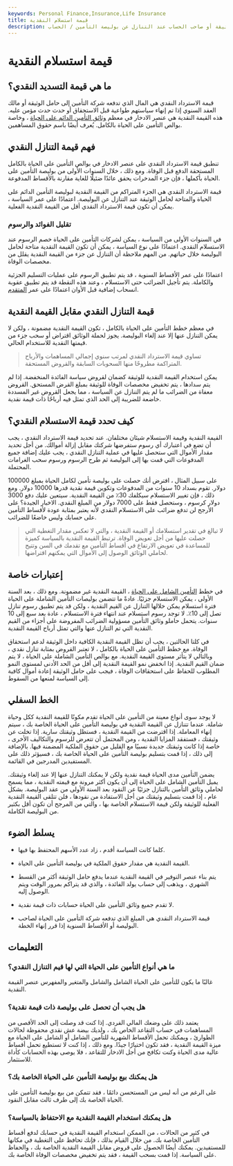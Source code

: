 ```yaml
---
keywords: Personal Finance,Insurance,Life Insurance
title: قيمة استسلام النقدية
description: قيمة الاسترداد النقدي هي المبلغ الذي تدفعه شركة التأمين لحامل الوثيقة أو صاحب الحساب عند التنازل عن بوليصة التأمين / الحساب.
---
```


# قيمة استسلام النقدية
## ما هي قيمة التسديد النقدي؟

قيمة الاسترداد النقدي هي المال الذي تدفعه شركة التأمين إلى حامل الوثيقة أو مالك العقد السنوي إذا تم إنهاء سياستهم طواعية قبل الاستحقاق أو حدث حدث مؤمن عليه. هذه القيمة النقدية هي عنصر الادخار في معظم [وثائق التأمين الدائم على الحياة](/permanentlife) ، وخاصة بوالص التأمين على الحياة بالكامل. يُعرف أيضًا باسم حقوق المساهمين.

## فهم قيمة التنازل النقدي

تنطبق قيمة الاسترداد النقدي على عنصر الادخار في بوالص التأمين على الحياة بالكامل المستحقة الدفع قبل الوفاة. ومع ذلك ، خلال السنوات الأولى من بوليصة التأمين على الحياة بأكملها ، فإن جزء المدخرات يحقق عائدًا ضئيلًا للغاية مقارنة بالأقساط المدفوعة.

قيمة الاسترداد النقدي هي الجزء المتراكم من القيمة النقدية لبوليصة التأمين الدائم على الحياة والمتاحة لحامل الوثيقة عند التنازل عن البوليصة. اعتمادًا على عمر السياسة ، يمكن أن تكون قيمة الاسترداد النقدي أقل من القيمة النقدية الفعلية.

### تقليل الفوائد والرسوم

في السنوات الأولى من السياسة ، يمكن لشركات التأمين على الحياة خصم الرسوم عند الاستسلام النقدي. اعتمادًا على نوع السياسة ، يمكن أن تكون القيمة النقدية متاحة لحامل البوليصة خلال حياتهم. من المهم ملاحظة أن التنازل عن جزء من القيمة النقدية يقلل من مخصصات الوفاة.

اعتمادًا على عمر الأقساط السنوية ، قد يتم تطبيق الرسوم على عمليات التسليم الجزئية والكاملة. يتم تأجيل الضرائب حتى الاستسلام ، وعند هذه النقطة قد يتم تطبيق عقوبة انسحاب إضافية قبل الأوان اعتمادًا على عمر [المتقدم](/annuitant).

## قيمة التنازل النقدي مقابل القيمة النقدية

في معظم خطط التأمين على الحياة بالكامل ، تكون القيمة النقدية مضمونة ، ولكن لا يمكن التنازل عنها إلا عند إلغاء البوليصة. يجوز لحملة الوثائق اقتراض أو سحب جزء من قيمتها النقدية للاستخدام الحالي.

> تساوي قيمة الاسترداد النقدي لمرتب سنوي إجمالي المساهمات والأرباح المتراكمة مطروحًا منها السحوبات السابقة والقروض المستحقة.

>

يمكن استخدام القيمة النقدية للوثيقة كضمان لقروض سياسة الفائدة المنخفضة. إذا لم يتم سدادها ، يتم تخفيض مخصصات الوفاة للوثيقة بمبلغ القرض المستحق. القروض معفاة من الضرائب ما لم يتم التنازل عن السياسة ، مما يجعل القروض غير المسددة خاضعة للضريبة إلى الحد الذي تمثل فيه أرباحًا ذات قيمة نقدية.

## كيف تحدد قيمة الاستسلام النقدي؟

القيمة النقدية وقيمة الاستسلام شيئان مختلفان. عند تحديد قيمة الاسترداد النقدي ، يجب أن تضع في اعتبارك أي رسوم ستفرضها شركتك مقابل إزالة أموالك. من أجل تحديد مقدار الأموال التي ستحصل عليها في عملية التنازل النقدي ، يجب عليك إضافة جميع المدفوعات التي قمت بها إلى البوليصة ثم طرح الرسوم ورسوم سحب الغرامات المحتملة.

على سبيل المثال ، افترض أنك حصلت على بوليصة تأمين لكامل الحياة بمبلغ 100000 دولار. تقوم بسداد 10 سنوات من المدفوعات وتكوين قيمة نقدية قدرها 10000 دولار. ومع ذلك ، فإن تغيير الاستسلام سيكلفك 30٪ من القيمة النقدية. سيتعين عليك دفع 3000 دولار كرسوم ، وستحصل فقط على 7000 دولار من المبلغ النقدي. الاخبار الجيدة؟ على الأرجح لن تدفع ضرائب على الاستسلام النقدي لأنه يعتبر بمثابة عودة لأقساط التأمين على حسابك وليس خاضعًا للضرائب.

> لا تبالغ في تقدير استسلامك أو القيمة النقدية ، والتي لا تعكس مقدار التغطية التي حصلت عليها من أجل تعويض الوفاة. ترتبط القيمة النقدية بالسياسة كميزة للمساعدة في تعويض الارتفاع في أقساط التأمين مع تقدمك في السن وتتيح لحاملي الوثائق الوصول إلى الأموال التي يمكنهم اقتراضها.

>

## إعتبارات خاصة

في خطط [التأمين الشامل على الحياة](/universallife) ، القيمة النقدية غير مضمونة. ومع ذلك ، بعد السنة الأولى ، يمكن الاستسلام جزئيًا. عادةً ما تتضمن بوليصات التأمين الشاملة على الحياة فترة استسلام يمكن خلالها التنازل عن القيم النقدية ، ولكن قد يتم تطبيق رسوم تنازل تصل إلى 10٪. لا توجد رسوم استسلام عند انتهاء فترة الاستسلام ، عادة بعد سبع إلى 10 سنوات. يتحمل حاملو وثائق التأمين مسؤولية الضرائب المفروضة على أجزاء من القيم النقدية التي تم التنازل عنها والتي تمثل أرباح القيمة النقدية.

في كلتا الحالتين ، يجب أن تظل القيمة النقدية الكافية داخل الوثيقة لدعم استحقاق الوفاة. مع خطط التأمين على الحياة بالكامل ، لا تعتبر القروض بمثابة تنازل نقدي ، وبالتالي لا يتأثر مستوى القيمة النقدية. مع بوالص التأمين الشاملة على الحياة ، لا يتم ضمان القيم النقدية. إذا انخفض نمو القيمة النقدية إلى أقل من الحد الأدنى لمستوى النمو المطلوب للحفاظ على استحقاقات الوفاة ، فيجب على حامل الوثيقة إعادة أموال كافية إلى السياسة لمنعها من السقوط.

## الخط السفلي

لا يوجد سوى أنواع معينة من التأمين على الحياة تقدم مكونًا للقيمة النقدية ككل وحياة شاملة. عندما تتنازل عن القيمة النقدية في بوليصة التأمين على الحياة الخاصة بك ، سيتم إنهاء المعاملة. إذا اقترضت من القيمة النقدية ، فستظل وثيقتك سارية. إذا تخلت عن وثيقتك ، فستفقد المزايا النقدية ، ومن المحتمل أن تتعرض للرسوم والتكاليف الأخرى ، خاصة إذا كانت وثيقتك جديدة نسبيًا مع القليل من حقوق الملكية المضمنة فيها. بالإضافة إلى ذلك ، إذا قمت بتسليم بوليصة التأمين على الحياة الخاصة بك ، فسيؤثر ذلك على المستفيدين المدرجين في القائمة.

يضمن التأمين مدى الحياة قيمة نقدية ولكن لا يمكنك التنازل عنها إلا عند إلغاء وثيقتك. يميل التأمين الشامل على الحياة إلى أن يكون أكثر مرونة مع قيمته النقدية ، مما يسمح لحاملي وثائق التأمين بالتنازل جزئيًا عن النقود بعد السنة الأولى من عقد البوليصة. بشكل عام ، إذا قمت بتسليم وثيقتك من أجل الاستفادة من نقودها ، فلن تتلقى القيمة النقدية الفعلية للوثيقة ولكن قيمة الاستسلام الخاصة بها ، والتي من المرجح أن تكون أقل بكثير من البوليصة الكاملة.

## يسلط الضوء

- كلما كانت السياسة أقدم ، زاد عدد الأسهم المحتفظ بها فيها.

- القيمة النقدية هي مقدار حقوق الملكية في بوليصة التأمين على الحياة.

- يتم بناء عنصر التوفير في القيمة النقدية عندما يدفع حامل الوثيقة أكثر من القسط الشهري ، ويذهب إلى حساب يولد الفائدة ، والذي قد يتراكم بمرور الوقت ويتم الوصول إليه.

- لا تقدم جميع وثائق التأمين على الحياة حسابات ذات قيمة نقدية.

- قيمة الاسترداد النقدي هي المبلغ الذي تدفعه شركة التأمين على الحياة لصاحب البوليصة أو الأقساط السنوية إذا قرر إنهاء الخطة.

## التعليمات

### ما هي أنواع التأمين على الحياة التي لها قيم التنازل النقدي؟

غالبًا ما يكون للتأمين على الحياة الشامل والشامل والمتغير والمفهرس عنصر القيمة النقدية.

### هل يجب أن تحصل على بوليصة ذات قيمة نقدية؟

يعتمد ذلك على وضعك المالي الفردي. إذا كنت قد وصلت إلى الحد الأقصى من المساهمات في حساب التقاعد الخاص بك ، ولديك بيضة عش نقدي محفوظة لحالات الطوارئ ، ويمكنك تحمل الأقساط الشهرية للتأمين الشامل أو الشامل على الحياة مع ميزة القيمة النقدية ، فقد تكون اختيارًا جيدًا. ومع ذلك ، إذا كنت لا تستطيع تحمل أقساط عالية مدى الحياة وكنت تكافح من أجل الادخار للتقاعد ، فلا يوصى بهذه الحسابات كأداة للاستثمار.

### هل يمكنك بيع بوليصة التأمين على الحياة الخاصة بك؟

على الرغم من أنه ليس من المستحسن دائمًا ، فقد تتمكن من بيع بوليصة التأمين على الحياة الخاصة بك إلى طرف ثالث مقابل النقود.

### هل يمكنك استخدام القيمة النقدية مع الاحتفاظ بالسياسة؟

في كثير من الحالات ، من الممكن استخدام القيمة النقدية في حسابك لدفع أقساط التأمين الخاصة بك. من خلال القيام بذلك ، فإنك تحافظ على التغطية في مكانها للمستفيدين. يمكنك أيضًا الحصول على قروض مقابل القيمة النقدية الخاصة بك ، والحفاظ على السياسة. إذا قمت بسحب القيمة ، فقد يتم تخفيض مخصصات الوفاة الخاصة بك.

